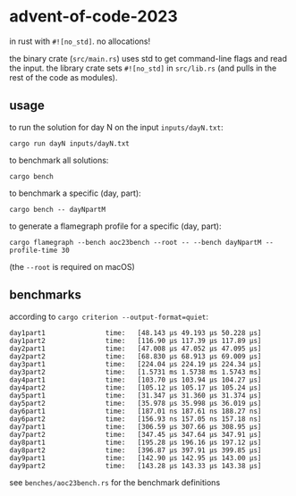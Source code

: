 # advent-of-code-2023

in rust with `#![no_std]`. no allocations!

the binary crate (`src/main.rs`) uses std to get command-line flags and read
the input. the library crate sets `#![no_std]` in `src/lib.rs` (and pulls in
the rest of the code as modules).

## usage

to run the solution for day N on the input `inputs/dayN.txt`:

    cargo run dayN inputs/dayN.txt

to benchmark all solutions:

    cargo bench

to benchmark a specific (day, part):

    cargo bench -- dayNpartM

to generate a flamegraph profile for a specific (day, part):

    cargo flamegraph --bench aoc23bench --root -- --bench dayNpartM --profile-time 30

(the `--root` is required on macOS)

## benchmarks

according to `cargo criterion --output-format=quiet`:

```
day1part1               time:   [48.143 µs 49.193 µs 50.228 µs]
day1part2               time:   [116.90 µs 117.39 µs 117.89 µs]
day2part1               time:   [47.008 µs 47.052 µs 47.095 µs]
day2part2               time:   [68.830 µs 68.913 µs 69.009 µs]
day3part1               time:   [224.04 µs 224.19 µs 224.34 µs]
day3part2               time:   [1.5731 ms 1.5738 ms 1.5743 ms]
day4part1               time:   [103.70 µs 103.94 µs 104.27 µs]
day4part2               time:   [105.12 µs 105.17 µs 105.24 µs]
day5part1               time:   [31.347 µs 31.360 µs 31.374 µs]
day5part2               time:   [35.978 µs 35.998 µs 36.019 µs]
day6part1               time:   [187.01 ns 187.61 ns 188.27 ns]
day6part2               time:   [156.93 ns 157.05 ns 157.18 ns]
day7part1               time:   [306.59 µs 307.66 µs 308.95 µs]
day7part2               time:   [347.45 µs 347.64 µs 347.91 µs]
day8part1               time:   [195.28 µs 196.16 µs 197.12 µs]
day8part2               time:   [396.87 µs 397.91 µs 399.85 µs]
day9part1               time:   [142.90 µs 142.95 µs 143.00 µs]
day9part2               time:   [143.28 µs 143.33 µs 143.38 µs]
```

see `benches/aoc23bench.rs` for the benchmark definitions
